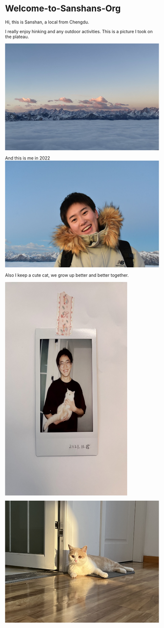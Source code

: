 # Welcome-to-Sanshans-Org

Hi, this is Sanshan, a local from Chengdu.

I really enjoy hinking and any outdoor activities. This is a picture I took on the plateau.

<img src="https://github.com/gtb-2022-gan-sanshan/Welcome-to-Sanshans-Org/blob/main/0%20(2).jpg" width="600" height="350"/><br/>

And this is me in 2022
<img src="https://github.com/gtb-2022-gan-sanshan/Welcome-to-Sanshans-Org/blob/main/0%20(1).jpg" width="600" height="350"/><br/>

Also I keep a cute cat, we grow up better and better together.

<img src="https://github.com/gtb-2022-gan-sanshan/Welcome-to-Sanshans-Org/blob/main/0%20(3).jpg" width="400" height="700"/><br/>


<img src="https://github.com/gtb-2022-gan-sanshan/Welcome-to-Sanshans-Org/blob/main/0%20(5).jpg" width="700" height="400"/><br/>





